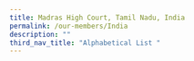 ```yaml
---
title: Madras High Court, Tamil Nadu, India
permalink: /our-members/India
description: ""
third_nav_title: "Alphabetical List "
---
```




